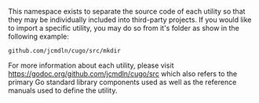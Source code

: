 This namespace exists to separate the source code of each utility so
that they may be individually included into third-party projects. If you
would like to import a specific utility, you may do so from it's folder
as show in the following example:

    github.com/jcmdln/cugo/src/mkdir

For more information about each utility, please visit
https://godoc.org/github.com/jcmdln/cugo/src which also refers to the
primary Go standard library components used as well as the reference
manuals used to define the utility.
